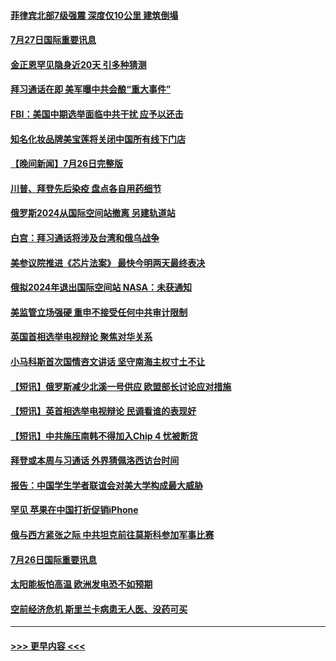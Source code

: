 #### [菲律宾北部7级强震 深度仅10公里 建筑倒塌](../pages/prog202/a103488411.md?t=07271851) 
#### [7月27日国际重要讯息](../pages/prog202/a103488409.md?t=07271851) 
#### [金正恩罕见隐身近20天 引多种猜测](../pages/prog202/a103488400.md?t=07271851) 
#### [拜习通话在即 美军曝中共会酿“重大事件”](../pages/prog202/a103488368.md?t=07271851) 
#### [FBI：美国中期选举面临中共干扰 应予以还击](../pages/prog202/a103488325.md?t=07271851) 
#### [知名化妆品牌美宝莲将关闭中国所有线下门店](../pages/prog202/a103488259.md?t=07271851) 
#### [【晚间新闻】7月26日完整版](../pages/prog202/a103488161.md?t=07271851) 
#### [川普、拜登先后染疫 盘点各自用药细节](../pages/prog202/a103488173.md?t=07271851) 
#### [俄罗斯2024从国际空间站撤离 另建轨道站](../pages/prog202/a103488057.md?t=07271851) 
#### [白宫：拜习通话将涉及台湾和俄乌战争](../pages/prog202/a103487983.md?t=07271851) 
#### [美参议院推进《芯片法案》 最快今明两天最终表决](../pages/prog202/a103487960.md?t=07271851) 
#### [俄拟2024年退出国际空间站 NASA：未获通知](../pages/prog202/a103487944.md?t=07271851) 
#### [美监管立场强硬 重申不接受任何中共审计限制](../pages/prog202/a103487712.md?t=07271851) 
#### [英国首相选举电视辩论 聚焦对华关系](../pages/prog202/a103487880.md?t=07271851) 
#### [小马科斯首次国情咨文讲话 坚守南海主权寸土不让](../pages/prog202/a103487878.md?t=07271851) 
#### [【短讯】俄罗斯减少北溪一号供应 欧盟部长讨论应对措施](../pages/prog202/a103487876.md?t=07271851) 
#### [【短讯】英首相选举电视辩论 民调看谁的表现好](../pages/prog202/a103487872.md?t=07271851) 
#### [【短讯】中共施压南韩不得加入Chip 4 忧被断货](../pages/prog202/a103487888.md?t=07271851) 
#### [拜登或本周与习通话 外界猜佩洛西访台时间](../pages/prog202/a103487708.md?t=07271851) 
#### [报告：中国学生学者联谊会对美大学构成最大威胁](../pages/prog202/a103487631.md?t=07271851) 
#### [罕见 苹果在中国打折促销iPhone](../pages/prog202/a103487626.md?t=07271851) 
#### [俄与西方紧张之际 中共坦克前往莫斯科参加军事比赛](../pages/prog202/a103487620.md?t=07271851) 
#### [7月26日国际重要讯息](../pages/prog202/a103487591.md?t=07271851) 
#### [太阳能板怕高温 欧洲发电恐不如预期](../pages/prog202/a103487546.md?t=07271851) 
#### [空前经济危机 斯里兰卡病患无人医、没药可买](../pages/prog202/a103487535.md?t=07271851) 

----
#### [ >>> 更早内容 <<< ](../indexes/prog202-earlier.md)
